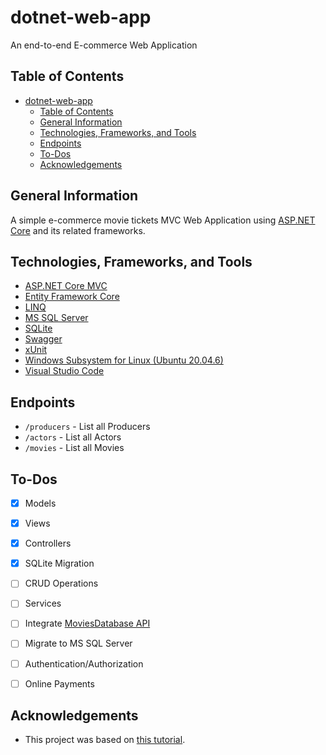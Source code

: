 # dotnet-web-app
An end-to-end E-commerce Web Application

## Table of Contents
- [dotnet-web-app](#dotnet-web-app)
  - [Table of Contents](#table-of-contents)
  - [General Information](#general-information)
  - [Technologies, Frameworks, and Tools](#technologies-frameworks-and-tools)
  - [Endpoints](#endpoints)
  - [To-Dos](#to-dos)
  - [Acknowledgements](#acknowledgements)


## General Information
A simple e-commerce movie tickets MVC Web Application using [ASP.NET Core](https://learn.microsoft.com/en-us/aspnet/core/getting-started/?view=aspnetcore-7.0&tabs=windows) and its related frameworks.


## Technologies, Frameworks, and Tools
- [ASP.NET Core MVC](https://learn.microsoft.com/en-us/aspnet/core/mvc/overview?view=aspnetcore-7.0)
- [Entity Framework Core](https://learn.microsoft.com/en-us/ef/core/)
- [LINQ](https://learn.microsoft.com/en-us/dotnet/framework/data/adonet/ef/language-reference/linq-to-entities)
- [MS SQL Server](https://learn.microsoft.com/en-us/sql/?view=sql-server-ver16)
- [SQLite](https://learn.microsoft.com/en-us/dotnet/standard/data/sqlite/?tabs=netcore-cli)
- [Swagger](https://swagger.io/)
- [xUnit](https://learn.microsoft.com/en-us/dotnet/core/testing/unit-testing-with-dotnet-test)
- [Windows Subsystem for Linux (Ubuntu 20.04.6)](https://ubuntu.com/tutorials/install-ubuntu-on-wsl2-on-windows-10#1-overview)
- [Visual Studio Code](https://code.visualstudio.com/docs/languages/dotnet)


## Endpoints
- `/producers` - List all Producers
- `/actors` - List all Actors
- `/movies` - List all Movies


## To-Dos
- [x] Models
- [x] Views
- [x] Controllers
- [x] SQLite Migration
- [ ] CRUD Operations
- [ ] Services
- [ ] Integrate [MoviesDatabase API](https://rapidapi.com/SAdrian/api/moviesdatabase)
- [ ] Migrate to MS SQL Server
- [ ] Authentication/Authorization
- [ ] Online Payments


## Acknowledgements
- This project was based on [this tutorial](https://www.youtube.com/watch?v=Jp25zkAGHJc&list=PL2Q8rFbm-4ruTcZY39MNOsEu4p76HQ5VX&index=26).